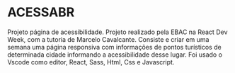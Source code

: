 # ACESSABR
Projeto página de acessibilidade.
Projeto realizado pela EBAC na React Dev Week, com a tutoria de Marcelo Cavalcante.
Consiste e criar em uma semana uma página responsiva com informações de pontos turísticos de determinada cidade informando a acessibilidade desse lugar.
Foi usado o Vscode como editor, React, Sass, Html, Css e Javascript.
